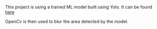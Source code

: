 This project is using a trained ML model built using Yolo. It can be found [here](https://huggingface.co/keremberke/yolov5m-license-plate)

OpenCv is then used to blur the area detected by the model.
